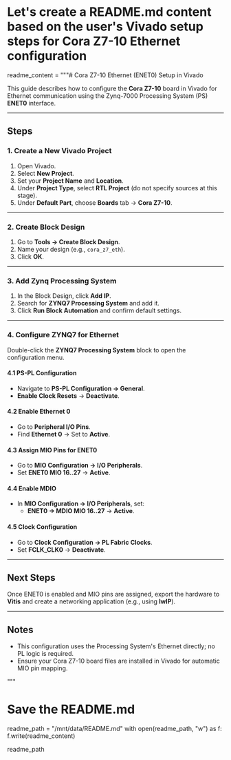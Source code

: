 # Let's create a README.md content based on the user's Vivado setup steps for Cora Z7-10 Ethernet configuration

readme_content = """# Cora Z7-10 Ethernet (ENET0) Setup in Vivado

This guide describes how to configure the **Cora Z7-10** board in Vivado for Ethernet communication using the Zynq-7000 Processing System (PS) **ENET0** interface.

---

## Steps

### 1. Create a New Vivado Project
1. Open Vivado.
2. Select **New Project**.
3. Set your **Project Name** and **Location**.
4. Under **Project Type**, select **RTL Project** (do not specify sources at this stage).
5. Under **Default Part**, choose **Boards** tab → **Cora Z7-10**.

---

### 2. Create Block Design
1. Go to **Tools → Create Block Design**.
2. Name your design (e.g., `cora_z7_eth`).
3. Click **OK**.

---

### 3. Add Zynq Processing System
1. In the Block Design, click **Add IP**.
2. Search for **ZYNQ7 Processing System** and add it.
3. Click **Run Block Automation** and confirm default settings.

---

### 4. Configure ZYNQ7 for Ethernet
Double-click the **ZYNQ7 Processing System** block to open the configuration menu.

#### 4.1 PS-PL Configuration
- Navigate to **PS-PL Configuration → General**.
- **Enable Clock Resets** → **Deactivate**.

#### 4.2 Enable Ethernet 0
- Go to **Peripheral I/O Pins**.
- Find **Ethernet 0** → Set to **Active**.

#### 4.3 Assign MIO Pins for ENET0
- Go to **MIO Configuration → I/O Peripherals**.
- Set **ENET0 MIO 16..27** → **Active**.

#### 4.4 Enable MDIO
- In **MIO Configuration → I/O Peripherals**, set:
  - **ENET0 → MDIO MIO 16..27** → **Active**.

#### 4.5 Clock Configuration
- Go to **Clock Configuration → PL Fabric Clocks**.
- Set **FCLK_CLK0** → **Deactivate**.

---

## Next Steps
Once ENET0 is enabled and MIO pins are assigned, export the hardware to **Vitis** and create a networking application (e.g., using **lwIP**).

---

## Notes
- This configuration uses the Processing System's Ethernet directly; no PL logic is required.
- Ensure your Cora Z7-10 board files are installed in Vivado for automatic MIO pin mapping.

"""

# Save the README.md
readme_path = "/mnt/data/README.md"
with open(readme_path, "w") as f:
    f.write(readme_content)

readme_path
